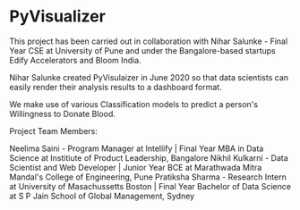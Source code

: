 # PyVisualizer

This project has been carried out in collaboration with Nihar Salunke - Final Year CSE at University of Pune and under the Bangalore-based startups Edify Accelerators and Bloom India.

Nihar Salunke created PyVisulaizer in June 2020 so that data scientists can easily render their analysis results to a dashboard format.

We make use of various Classification models to predict a person's Willingness to Donate Blood.

Project Team Members:

Neelima Saini - Program Manager at Intellify | Final Year MBA in Data Science at Institiute of Product Leadership, Bangalore
Nikhil Kulkarni - Data Scientist and Web Developer | Junior Year BCE at Marathwada Mitra Mandal's College of Engineering, Pune
Pratiksha Sharma - Research Intern at University of Masachussetts Boston | Final Year Bachelor of Data Science at S P Jain School of Global Management, Sydney
